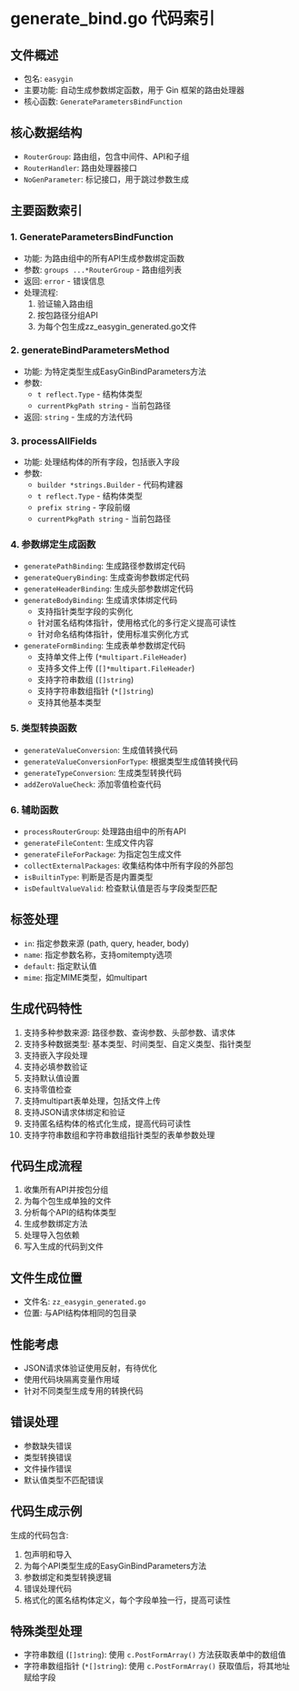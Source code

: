 # generate_bind.go 代码索引

## 文件概述
- 包名: `easygin`
- 主要功能: 自动生成参数绑定函数，用于 Gin 框架的路由处理器
- 核心函数: `GenerateParametersBindFunction`

## 核心数据结构
- `RouterGroup`: 路由组，包含中间件、API和子组
- `RouterHandler`: 路由处理器接口
- `NoGenParameter`: 标记接口，用于跳过参数生成

## 主要函数索引

### 1. GenerateParametersBindFunction
- 功能: 为路由组中的所有API生成参数绑定函数
- 参数: `groups ...*RouterGroup` - 路由组列表
- 返回: `error` - 错误信息
- 处理流程:
  1. 验证输入路由组
  2. 按包路径分组API
  3. 为每个包生成zz_easygin_generated.go文件

### 2. generateBindParametersMethod
- 功能: 为特定类型生成EasyGinBindParameters方法
- 参数: 
  - `t reflect.Type` - 结构体类型
  - `currentPkgPath string` - 当前包路径
- 返回: `string` - 生成的方法代码

### 3. processAllFields
- 功能: 处理结构体的所有字段，包括嵌入字段
- 参数:
  - `builder *strings.Builder` - 代码构建器
  - `t reflect.Type` - 结构体类型
  - `prefix string` - 字段前缀
  - `currentPkgPath string` - 当前包路径

### 4. 参数绑定生成函数
- `generatePathBinding`: 生成路径参数绑定代码
- `generateQueryBinding`: 生成查询参数绑定代码
- `generateHeaderBinding`: 生成头部参数绑定代码
- `generateBodyBinding`: 生成请求体绑定代码
  - 支持指针类型字段的实例化
  - 针对匿名结构体指针，使用格式化的多行定义提高可读性
  - 针对命名结构体指针，使用标准实例化方式
- `generateFormBinding`: 生成表单参数绑定代码
  - 支持单文件上传 (`*multipart.FileHeader`)
  - 支持多文件上传 (`[]*multipart.FileHeader`)
  - 支持字符串数组 (`[]string`)
  - 支持字符串数组指针 (`*[]string`)
  - 支持其他基本类型

### 5. 类型转换函数
- `generateValueConversion`: 生成值转换代码
- `generateValueConversionForType`: 根据类型生成值转换代码
- `generateTypeConversion`: 生成类型转换代码
- `addZeroValueCheck`: 添加零值检查代码

### 6. 辅助函数
- `processRouterGroup`: 处理路由组中的所有API
- `generateFileContent`: 生成文件内容
- `generateFileForPackage`: 为指定包生成文件
- `collectExternalPackages`: 收集结构体中所有字段的外部包
- `isBuiltinType`: 判断是否是内置类型
- `isDefaultValueValid`: 检查默认值是否与字段类型匹配

## 标签处理
- `in`: 指定参数来源 (path, query, header, body)
- `name`: 指定参数名称，支持omitempty选项
- `default`: 指定默认值
- `mime`: 指定MIME类型，如multipart

## 生成代码特性
1. 支持多种参数来源: 路径参数、查询参数、头部参数、请求体
2. 支持多种数据类型: 基本类型、时间类型、自定义类型、指针类型
3. 支持嵌入字段处理
4. 支持必填参数验证
5. 支持默认值设置
6. 支持零值检查
7. 支持multipart表单处理，包括文件上传
8. 支持JSON请求体绑定和验证
9. 支持匿名结构体的格式化生成，提高代码可读性
10. 支持字符串数组和字符串数组指针类型的表单参数处理

## 代码生成流程
1. 收集所有API并按包分组
2. 为每个包生成单独的文件
3. 分析每个API的结构体类型
4. 生成参数绑定方法
5. 处理导入包依赖
6. 写入生成的代码到文件

## 文件生成位置
- 文件名: `zz_easygin_generated.go`
- 位置: 与API结构体相同的包目录

## 性能考虑
- JSON请求体验证使用反射，有待优化
- 使用代码块隔离变量作用域
- 针对不同类型生成专用的转换代码

## 错误处理
- 参数缺失错误
- 类型转换错误
- 文件操作错误
- 默认值类型不匹配错误

## 代码生成示例
生成的代码包含:
1. 包声明和导入
2. 为每个API类型生成的EasyGinBindParameters方法
3. 参数绑定和类型转换逻辑
4. 错误处理代码
5. 格式化的匿名结构体定义，每个字段单独一行，提高可读性

## 特殊类型处理
- 字符串数组 (`[]string`): 使用 `c.PostFormArray()` 方法获取表单中的数组值
- 字符串数组指针 (`*[]string`): 使用 `c.PostFormArray()` 获取值后，将其地址赋给字段